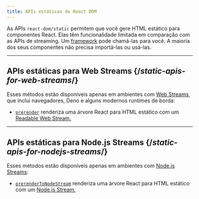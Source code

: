 ```yaml
---
title: APIs estáticas do React DOM
---
```


<Intro>

As APIs `react-dom/static` permitem que você gere HTML estático para componentes React. Elas têm funcionalidade limitada em comparação com as APIs de streaming. Um [framework](/learn/start-a-new-react-project#production-grade-react-frameworks) pode chamá-las para você. A maioria dos seus componentes não precisa importá-las ou usá-las.

</Intro>

---

## APIs estáticas para Web Streams {/*static-apis-for-web-streams*/}

Esses métodos estão disponíveis apenas em ambientes com [Web Streams](https://developer.mozilla.org/en-US/docs/Web/API/Streams_API), que inclui navegadores, Deno e alguns modernos runtimes de borda:

* [`prerender`](/reference/react-dom/static/prerender) renderiza uma árvore React para HTML estático com um [Readable Web Stream.](https://developer.mozilla.org/en-US/docs/Web/API/ReadableStream)

---

## APIs estáticas para Node.js Streams {/*static-apis-for-nodejs-streams*/}

Esses métodos estão disponíveis apenas em ambientes com [Node.js Streams](https://nodejs.org/api/stream.html):

* [`prerenderToNodeStream`](/reference/react-dom/static/prerenderToNodeStream) renderiza uma árvore React para HTML estático com um [Node.js Stream.](https://nodejs.org/api/stream.html)
